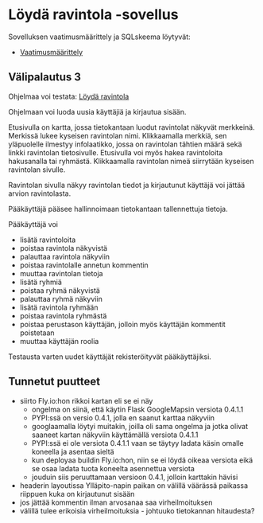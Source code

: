 # Löydä ravintola -sovellus

Sovelluksen vaatimusmäärittely ja SQLskeema löytyvät:

- [Vaatimusmäärittely](./documentation/vaatimusmaarittely.md)

## Välipalautus 3

Ohjelmaa voi testata: [Löydä ravintola](https://tsoha2023-restaurant-finder.fly.dev/login)

Ohjelmaan voi luoda uusia käyttäjiä ja kirjautua sisään. 

Etusivulla on kartta, jossa tietokantaan luodut ravintolat näkyvät merkkeinä. Merkissä lukee kyseisen ravintolan nimi. Klikkaamalla merkkiä, sen yläpuolelle ilmestyy infolaatikko, jossa on ravintolan tähtien määrä sekä linkki ravintolan tietosivulle. Etusivulla voi myös hakea ravintoloita hakusanalla tai ryhmästä. Klikkaamalla ravintolan nimeä siirrytään kyseisen ravintolan sivulle.

Ravintolan sivulla näkyy ravintolan tiedot ja kirjautunut käyttäjä voi jättää arvion ravintolasta.

Pääkäyttäjä pääsee hallinnoimaan tietokantaan tallennettuja tietoja. 

Pääkäyttäjä voi 
- lisätä ravintoloita
- poistaa ravintola näkyvistä
- palauttaa ravintola näkyviin
- poistaa ravintolalle annetun kommentin
- muuttaa ravintolan tietoja
- lisätä ryhmiä
- poistaa ryhmä näkyvistä
- palauttaa ryhmä näkyviin
- lisätä ravintola ryhmään
- poistaa ravintola ryhmästä
- poistaa perustason käyttäjän, jolloin myös käyttäjän kommentit poistetaan
- muuttaa käyttäjän roolia

Testausta varten uudet käyttäjät rekisteröityvät pääkäyttäjiksi.

## Tunnetut puutteet
- siirto Fly.io:hon rikkoi kartan eli se ei näy
  - ongelma on siinä, että käytin Flask GoogleMapsin versiota 0.4.1.1
  - PYPI:ssä on versio 0.4.1, jolla en saanut karttaa näkyviin
  - googlaamalla löytyi muitakin, joilla oli sama ongelma ja jotka olivat saaneet kartan näkyviin käyttämällä versiota 0.4.1.1
  - PYPI:ssä ei ole versiota 0.4.1.1 vaan se täytyy ladata käsin omalle koneella ja asentaa sieltä
  - kun deployaa buildin Fly.io:hon, niin se ei löydä oikeaa versiota eikä se osaa ladata tuota koneelta asennettua versiota 
  - jouduin siis peruuttamaan versioon 0.4.1, jolloin karttakin hävisi
- headerin layoutissa Ylläpito-napin paikan on välillä väärässä paikassa riippuen kuka on kirjautunut sisään
- jos jättää kommentin ilman arvosanaa saa virheilmoituksen
- välillä tulee erikoisia virheilmoituksia - johtuuko tietokannan hitaudesta?
